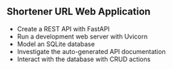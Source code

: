 ## Shortener URL Web Application
- Create a REST API with FastAPI
- Run a development web server with Uvicorn
- Model an SQLite database
- Investigate the auto-generated API documentation
- Interact with the database with CRUD actions
